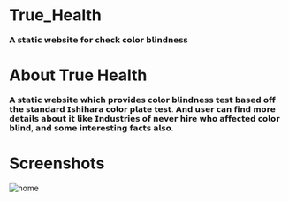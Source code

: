 # True_Health
𝗔 𝘀𝘁𝗮𝘁𝗶𝗰 𝘄𝗲𝗯𝘀𝗶𝘁𝗲 𝗳𝗼𝗿 𝗰𝗵𝗲𝗰𝗸 𝗰𝗼𝗹𝗼𝗿 𝗯𝗹𝗶𝗻𝗱𝗻𝗲𝘀𝘀
# About True Health
𝗔 𝘀𝘁𝗮𝘁𝗶𝗰 𝘄𝗲𝗯𝘀𝗶𝘁𝗲 𝘄𝗵𝗶𝗰𝗵 𝗽𝗿𝗼𝘃𝗶𝗱𝗲𝘀 𝗰𝗼𝗹𝗼𝗿 𝗯𝗹𝗶𝗻𝗱𝗻𝗲𝘀𝘀 𝘁𝗲𝘀𝘁 𝗯𝗮𝘀𝗲𝗱 𝗼𝗳𝗳 𝘁𝗵𝗲 𝘀𝘁𝗮𝗻𝗱𝗮𝗿𝗱 𝗜𝘀𝗵𝗶𝗵𝗮𝗿𝗮 𝗰𝗼𝗹𝗼𝗿 𝗽𝗹𝗮𝘁𝗲 𝘁𝗲𝘀𝘁. 𝗔𝗻𝗱 𝘂𝘀𝗲𝗿 𝗰𝗮𝗻 𝗳𝗶𝗻𝗱 𝗺𝗼𝗿𝗲 𝗱𝗲𝘁𝗮𝗶𝗹𝘀 𝗮𝗯𝗼𝘂𝘁 𝗶𝘁 𝗹𝗶𝗸𝗲 𝗜𝗻𝗱𝘂𝘀𝘁𝗿𝗶𝗲𝘀 𝗼𝗳 𝗻𝗲𝘃𝗲𝗿 𝗵𝗶𝗿𝗲 𝘄𝗵𝗼 𝗮𝗳𝗳𝗲𝗰𝘁𝗲𝗱 𝗰𝗼𝗹𝗼𝗿 𝗯𝗹𝗶𝗻𝗱, 𝗮𝗻𝗱 𝘀𝗼𝗺𝗲 𝗶𝗻𝘁𝗲𝗿𝗲𝘀𝘁𝗶𝗻𝗴 𝗳𝗮𝗰𝘁𝘀 𝗮𝗹𝘀𝗼.
# Screenshots

![home](https://user-images.githubusercontent.com/97297260/156022099-b0a75640-e79c-4f92-be00-810beb19db19.png)

